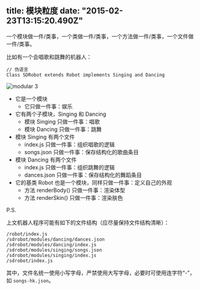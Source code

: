 title: 模块粒度
date: "2015-02-23T13:15:20.490Z"
---

一个模块做一件/类事，一个类做一件/类事，一个方法做一件/类事，一个文件做一件/类事。

比如有一个会唱歌和跳舞的机器人：

```
// 伪语言
Class SDRobot extends Robot implements Singing and Dancing
```

![modular 3](/img/posts/modular-3.png)

- 它是一个模块
  - 它只做一件事：娱乐
- 它有两个子模块，Singing 和 Dancing
  - 模块 Singing 只做一件事：唱歌
  - 模块 Dancing 只做一件事：跳舞
- 模块 Singing 有两个文件
  - index.js 只做一件事：组织唱歌的逻辑
  - songs.json 只做一件事：保存结构化的歌曲条目
- 模块 Dancing 有两个文件
  - index.js 只做一件事：组织跳舞的逻辑
  - dances.json 只做一件事：保存结构化的舞蹈条目
- 它的基类 Robot 也是一个模块，同样只做一件事：定义自己的外观
  - 方法 renderBody() 只做一件事：渲染体型
  - 方法 renderSkin() 只做一件事：渲染肤色

P.S.

上文机器人程序可能有如下的文件结构（应尽量保持文件结构清晰）：

```
/robot/index.js
/sdrobot/modules/dancing/dances.json
/sdrobot/modules/dancing/index.js
/sdrobot/modules/singing/songs.json
/sdrobot/modules/singing/index.js
/sdrobot/index.js
```

其中，文件名统一使用小写字母，严禁使用大写字母，必要时可使用连字符“-”，如 `songs-hk.json`。
